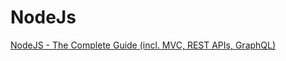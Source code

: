 # NodeJs

[NodeJS - The Complete Guide (incl. MVC, REST APIs, GraphQL)](https://www.udemy.com/course/nodejs-the-complete-guide/)
